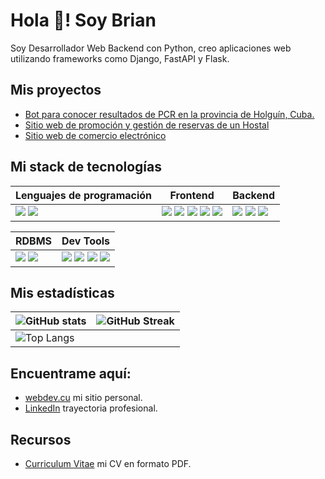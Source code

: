 # Hola 🤝! Soy Brian
Soy Desarrollador Web Backend con Python, creo aplicaciones web utilizando frameworks como Django, FastAPI y Flask.

## Mis proyectos 
- [Bot para conocer resultados de PCR en la provincia de Holguín, Cuba.](https://github.com/brianmrdev/telegram-pcr-bot)
- [Sitio web de promoción y gestión de reservas de un Hostal](https://www.hostalmanuelenrique.cu/)
- [Sitio web de comercio electrónico](https://www.climaig.cu/)

## Mi stack de tecnologías 
|Lenguajes de programación|Frontend|Backend|
|---|---|---|
|<img src="https://img.shields.io/badge/JavaScript-323330?style=for-the-badge&logo=javascript&logoColor=F7DF1E"/> <img src="https://img.shields.io/badge/Python-14354C?style=for-the-badge&logo=python&logoColor=white"/> | <img src="https://img.shields.io/badge/HTML5-E34F26?style=for-the-badge&logo=html5&logoColor=white"/> <img src="https://img.shields.io/badge/CSS3-1572B6?style=for-the-badge&logo=css3&logoColor=white"/> <img src="https://img.shields.io/badge/Sass-CC6699?style=for-the-badge&logo=sass&logoColor=white"/> <img src="https://img.shields.io/badge/Bootstrap-563D7C?style=for-the-badge&logo=bootstrap&logoColor=white"/> <img src="https://img.shields.io/badge/Tailwind_CSS-38B2AC?style=for-the-badge&logo=tailwind-css&logoColor=white"/> |<img src="https://img.shields.io/badge/Django-092E20?style=for-the-badge&logo=django&logoColor=white" /> <img src="https://img.shields.io/badge/Flask-000000?style=for-the-badge&logo=flask&logoColor=white" /> <img src="https://img.shields.io/badge/FastAPI-009688?style=for-the-badge&logo=FastAPI&logoColor=white" /> |

| RDBMS | Dev Tools |
|---|---|
| <img src="https://img.shields.io/badge/mysql-%2300f.svg?style=for-the-badge&logo=mysql&logoColor=white" /> <img src="https://img.shields.io/badge/postgres-%23316192.svg?style=for-the-badge&logo=postgresql&logoColor=white" /> | <img src="https://img.shields.io/badge/VSCode-0078D4?style=for-the-badge&logo=visual%20studio%20code&logoColor=white" /> <img src="https://img.shields.io/badge/GIT-E44C30?style=for-the-badge&logo=git&logoColor=white" /> <img src="https://img.shields.io/badge/kubernetes-%23326ce5.svg?style=for-the-badge&logo=kubernetes&logoColor=white" /> <img src="https://img.shields.io/badge/docker-%230db7ed.svg?style=for-the-badge&logo=docker&logoColor=white" /> |

## Mis estadísticas
<table>
<thead>
  <tr>
    <th><img src="https://github-readme-stats.vercel.app/api?username=brianmrdev&show_icons=true&theme=tokyonight" alt="GitHub stats"></th>
    <th><img src="https://github-readme-streak-stats.herokuapp.com?user=brianmrdev&theme=tokyonight" alt="GitHub Streak"></th>
  </tr>
</thead>
<tbody>
  <tr>
    <td colspan="2"><img src="https://github-readme-stats.vercel.app/api/top-langs/?username=brianmrdev&layout=compact&theme=tokyonight" alt="Top Langs"></td>
  </tr>
</tbody>
</table>

## Encuentrame aquí:
- [webdev.cu](https://webdev.cu) mi sitio personal.
- [LinkedIn](https://www.linkedin.com/in/brianmrdev/) trayectoria profesional.

## Recursos
- [Curriculum Vitae](https://webdev.cu/cv) mi CV en formato PDF.
